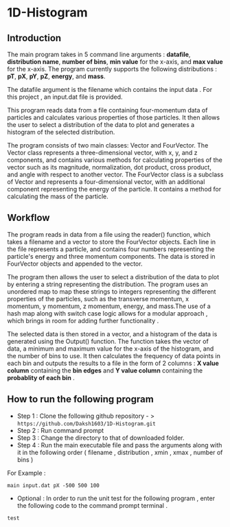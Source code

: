 # 1D-Histogram

## Introduction

The main program takes in 5 command line arguments : **datafile**, **distribution name**, **number of bins**, **min value** for the x-axis, and **max value** for the x-axis.
The program currently supports the following distributions : **pT**, **pX**, **pY**, **pZ**, **energy**, and **mass**.

The datafile argument is the filename which contains the input data . For this project , an input.dat file is provided.

This program reads data from a file containing four-momentum data of particles and calculates various properties of those particles. It then allows the user to select a distribution of the data to plot and generates a histogram of the selected distribution.

The program consists of two main classes: Vector and FourVector. 
The Vector class represents a three-dimensional vector, with x, y, and z components, and contains various methods for calculating properties of the vector such as its magnitude, normalization, dot product, cross product, and angle with respect to another vector. 
The FourVector class is a subclass of Vector and represents a four-dimensional vector, with an additional component representing the energy of the particle. It contains a method for calculating the mass of the particle.

## Workflow

The program reads in data from a file using the reader() function, which takes a filename and a vector to store the FourVector objects. Each line in the file represents a particle, and contains four numbers representing the particle's energy and three momentum components. The data is stored in FourVector objects and appended to the vector.

The program then allows the user to select a distribution of the data to plot by entering a string representing the distribution. The program uses an unordered map to map these strings to integers representing the different properties of the particles, such as the transverse momentum, x momentum, y momentum, z momentum, energy, and mass.The use of a hash map along with switch case logic allows for a modular approach , which brings in room for adding further functionality .

The selected data is then stored in a vector, and a histogram of the data is generated using the Output() function. The function takes the vector of data, a minimum and maximum value for the x-axis of the histogram, and the number of bins to use. It then calculates the frequency of data points in each bin and outputs the results to a file in the form of 2 columns : **X value column** containing the **bin edges** and **Y value column** containing the **probablity of each bin** .

## How to run the following program

+ Step 1 : Clone the following github repository - > ```https://github.com/Daksh1603/1D-Histogram.git```
+ Step 2 : Run command prompt
+ Step 3 : Change the directory to that of downloaded folder.
+ Step 4 : Run the main executable file and pass the arguments along with it in the following order ( filename , distribution , xmin , xmax , number of bins )

For Example :

```main input.dat pX -500 500 100```

+ Optional : In order to run the unit test for the following program , enter the following code to the command prompt terminal .

```test```
